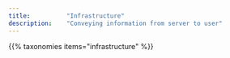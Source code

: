 ```yaml
---
title: 			"Infrastructure"
description:	"Conveying information from server to user"
---
```


{{% taxonomies items="infrastructure" %}}